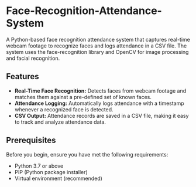 # Face-Recognition-Attendance-System
A Python-based face recognition attendance system that captures real-time webcam footage to recognize faces and logs attendance in a CSV file. The system uses the face-recognition library and OpenCV for image processing and facial recognition.


## Features

- **Real-Time Face Recognition:** Detects faces from webcam footage and matches them against a pre-defined set of known faces.
- **Attendance Logging:** Automatically logs attendance with a timestamp whenever a recognized face is detected.
- **CSV Output:** Attendance records are saved in a CSV file, making it easy to track and analyze attendance data.

## Prerequisites

Before you begin, ensure you have met the following requirements:

- Python 3.7 or above
- PIP (Python package installer)
- Virtual environment (recommended)
